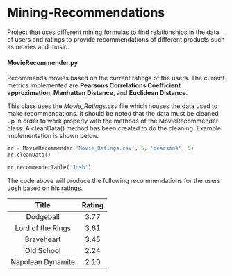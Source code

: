 # Mining-Recommendations
Project that uses different mining formulas to find relationships in the data of users and ratings to provide recommendations of different products such as movies and music. 

#### MovieRecommender.py
Recommends movies based on the current ratings of the users. The current metrics implemented are **Pearsons Correlations Coefficient approximation**, **Manhattan Distance**, and **Euclidean Distance**.

This class uses the *Movie_Ratings.csv* file which houses the data used to make recommendations. It should be noted that the data must be cleaned up in order to work properly with the methods of the MovieRecommender class. A cleanData() method has been created to do the cleaning. Example implementation is shown below.

```python
mr = MovieRecommender('Movie_Ratings.csv', 5, 'pearsons', 5)
mr.cleanData()

mr.recommenderTable('Josh')
```
The code above will produce the following recommendations for the users Josh based on his ratings.

|Title   |     Rating|
|:--------:|:-----------:|
|Dodgeball            |3.77|
|Lord of the Rings    |3.61|
|Braveheart           |3.45|
|Old School           |2.24|
|Napolean Dynamite    |2.10|
